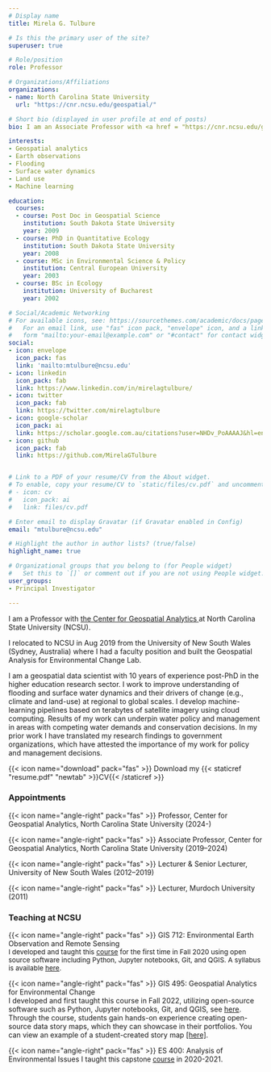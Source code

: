 ```yaml
---
# Display name
title: Mirela G. Tulbure

# Is this the primary user of the site?
superuser: true

# Role/position
role: Professor

# Organizations/Affiliations
organizations:
- name: North Carolina State University
  url: "https://cnr.ncsu.edu/geospatial/"

# Short bio (displayed in user profile at end of posts)
bio: I am an Associate Professor with <a href = "https://cnr.ncsu.edu/geospatial/"> the Center for Geospatial Analytics </a> at North Carolina State University (NCSU). 

interests: 
- Geospatial analytics
- Earth observations
- Flooding
- Surface water dynamics
- Land use
- Machine learning

education:
  courses:
  - course: Post Doc in Geospatial Science
    institution: South Dakota State University
    year: 2009
  - course: PhD in Quantitative Ecology
    institution: South Dakota State University
    year: 2008
  - course: MSc in Environmental Science & Policy
    institution: Central European University
    year: 2003
  - course: BSc in Ecology
    institution: University of Bucharest
    year: 2002

# Social/Academic Networking
# For available icons, see: https://sourcethemes.com/academic/docs/page-builder/#icons
#   For an email link, use "fas" icon pack, "envelope" icon, and a link in the
#   form "mailto:your-email@example.com" or "#contact" for contact widget.
social:
- icon: envelope
  icon_pack: fas
  link: 'mailto:mtulbure@ncsu.edu'
- icon: linkedin
  icon_pack: fab
  link: https://www.linkedin.com/in/mirelagtulbure/
- icon: twitter
  icon_pack: fab
  link: https://twitter.com/mirelagtulbure
- icon: google-scholar
  icon_pack: ai
  link: https://scholar.google.com.au/citations?user=NHDv_PoAAAAJ&hl=en
- icon: github
  icon_pack: fab
  link: https://github.com/MirelaGTulbure


# Link to a PDF of your resume/CV from the About widget.
# To enable, copy your resume/CV to `static/files/cv.pdf` and uncomment the lines below.
# - icon: cv
#   icon_pack: ai
#   link: files/cv.pdf

# Enter email to display Gravatar (if Gravatar enabled in Config)
email: "mtulbure@ncsu.edu"

# Highlight the author in author lists? (true/false)
highlight_name: true

# Organizational groups that you belong to (for People widget)
#   Set this to `[]` or comment out if you are not using People widget.
user_groups:
- Principal Investigator

---
```

I am a Professor with <a href = "https://cnr.ncsu.edu/geospatial/"> the Center for Geospatial Analytics </a> at North Carolina State University (NCSU). 

I relocated to NCSU in Aug 2019 from the University of New South Wales (Sydney, Australia) where I had a faculty position and built the Geospatial Analysis for Environmental Change Lab. 

I am a geospatial data scientist with 10 years of experience post-PhD in the higher education
research sector. I work to improve understanding of flooding and surface water dynamics
and their drivers of change (e.g., climate and land-use) at regional to global scales. I develop
machine-learning pipelines based on terabytes of satellite imagery using cloud computing.
Results of my work can underpin water policy and management in areas with competing water demands and conservation decisions.  In my prior work I have translated my research findings to government organizations, which have attested the importance of my work for policy and management decisions.

{{< icon name="download" pack="fas" >}} Download my {{< staticref "resume.pdf" "newtab" >}}CV{{< /staticref >}}

### Appointments
{{< icon name="angle-right" pack="fas" >}} Professor, Center for Geospatial Analytics, North Carolina State University (2024-)  

{{< icon name="angle-right" pack="fas" >}} Associate Professor, Center for Geospatial Analytics, North Carolina State University (2019–2024)  

{{< icon name="angle-right" pack="fas" >}} Lecturer & Senior Lecturer, University of New South Wales (2012–2019)  

{{< icon name="angle-right" pack="fas" >}} Lecturer, Murdoch University (2011)


### Teaching at NCSU
{{< icon name="angle-right" pack="fas" >}} GIS 712: Environmental Earth Observation and Remote Sensing    
<span style="font-size:0.95em;">I developed and taught this <a href = "https://www.coursicle.com/ncsu/courses/GIS/712/">course</a> for the first time in Fall 2020 using open source software including Python, Jupyter notebooks, Git, and QGIS. A syllabus is available <a href= "https://drive.google.com/file/d/1ScJwfLYje7hvt1zpmTtuS8GzQk0GnvqR/view">here</a>. </span>  

{{< icon name="angle-right" pack="fas" >}} GIS 495: Geospatial Analytics for Environmental Change   
I developed and first taught this course in Fall 2022, utilizing open-source software such as Python, Jupyter notebooks, Git, and QGIS, see <a href = "https://github.com/GAECLab/NR491_Fall2022">here</a>. </span> Through the course, students gain hands-on experience creating open-source data story maps, which they can showcase in their portfolios. You can view an example of a student-created story map <a href = "https://chrisoates01.github.io/nr491-leaflet-storymap/#1">[here]</a>. </span> 

{{< icon name="angle-right" pack="fas" >}} ES 400: Analysis of Environmental Issues 
I taught <span style="font-size:0.95em;">this capstone <a href = "https://www.coursicle.com/ncsu/courses/ES/400/">course</a> </span> in 2020-2021.
